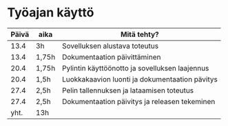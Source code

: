 # Työajan käyttö
Päivä | aika | Mitä tehty?
------|------|------------
13.4 | 3h | Sovelluksen alustava toteutus
13.4 | 1,75h | Dokumentaation päivittäminen
20.4 | 1,75h | Pylintin käyttöönotto ja sovelluksen laajennus
20.4 | 1,5h | Luokkakaavion luonti ja dokumentaation pävitys
27.4 | 2,5h | Pelin tallennuksen ja lataamisen toteutus
27.4 | 2,5h | Dokumentaation päivitys ja releasen tekeminen
yht. | 13h |
